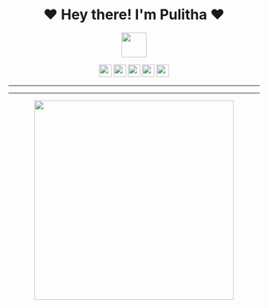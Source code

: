
<h1 align="center"><b>❤️ Hey there! I'm Pulitha  ❤️</b></h1> 

<p align='center'>
  <a href="https://www.python.org/" alt="made-with-python"> <img src="https://github.com/souvikguria98/souvikguria98/blob/master/Hi.gif"width="50" /> </a>
</p>









<!-- programming langs i work-->
<p align="center">
<img src="https://i.ibb.co/JFjJ26f/86f7ff5b8daa.png" width="25px" height="25px"/>
<img src="https://i.ibb.co/ZJym945/fdb6a758abbb.png" width="25px" height="25px"/>
<img src="https://i.ibb.co/cNqcLhc/0027fb071f00.png" width="25px" height="25px"/>
<img src="https://i.ibb.co/LNyq83D/b8feaafbde0f.png" width="25px" height="25px"/>
<img src="https://i.ibb.co/0K9Hts5/75daa3ef7832.png" width="25px" height="25px"/>
 



---
 ___
 

<p align="center"><a href="https://github.com/Pulithasethnindu"><img src="https://i.ibb.co/54ZG2ts/ee26578f36f6.jpg" width="400"></a></p>






